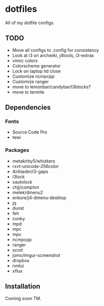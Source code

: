 dotfiles
========

All of my dotfile configs.

## TODO

- Move all configs to .config for consistency
- Look at i3 on archwiki, j4tools, i3-extras
- vimrc colors
- Colorscheme generator
- Lock on laptop lid close
- Customize ncmpcpp
- Customize ranger
- move to lemonbar/candybar/i3blocks?
- move to termite

## Dependencies

### Fonts
- Source Code Pro
- tewi

### Packages
- metakirby5/whizkers
- rxvt-unicode-256color
- Airblader/i3-gaps
- i3lock
- xautolock
- chjj/compton
- melek/dmenu2
- enkore/j4-dmenu-desktop
- jq
- dunst
- feh
- conky
- mpd
- mpc
- mpv
- ncmpcpp
- ranger
- scrot
- jomo/imgur-screenshot
- dropbox
- nmtui
- xflux

## Installation

Coming soon TM.
